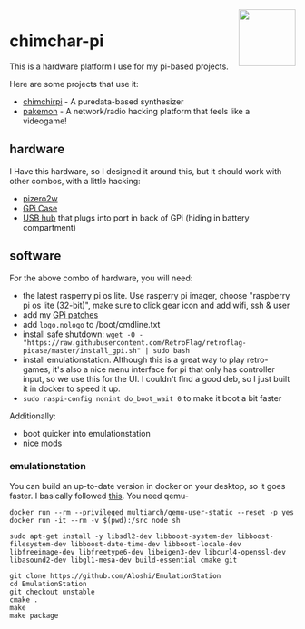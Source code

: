 <img height="100" src="https://assets.pokemon.com/assets/cms2/img/pokedex/full/390.png" align="right" />

# chimchar-pi

This is a hardware platform I use for my pi-based projects.

Here are some projects that use it:

- [chimchirpi](https://github.com/konsumer/chimchirp) - A puredata-based synthesizer
- [pakemon](https://github.com/notnullgames/pakemon) - A network/radio hacking platform that feels like a videogame!

## hardware

I Have this hardware, so I designed it around this, but it should work with other combos, with a little hacking:

- [pizero2w](https://www.raspberrypi.com/products/raspberry-pi-zero-2-w/)
- [GPi Case](https://retroflag.com/GPi-CASE.html)
- [USB hub](https://www.amazon.com/LoveRPi-MicroUSB-Port-Black-Raspberry/dp/B01HYJLZH6/ref=sr_1_4?keywords=Pi+Zero+USB&qid=1645331418&sr=8-4) that plugs into port in back of GPi (hiding in battery compartment)

## software

For the above combo of hardware, you will need:

- the latest rasperry pi os lite. Use rasperry pi imager, choose "raspberry pi os lite (32-bit)", make sure to click gear icon and add wifi, ssh & user
- add my [GPi patches](gpi-pizero2w/boot)
- add `logo.nologo` to /boot/cmdline.txt
- install safe shutdown: `wget -O - "https://raw.githubusercontent.com/RetroFlag/retroflag-picase/master/install_gpi.sh" | sudo bash`
- install emulationstation. Although this is a great way to play retro-games, it's also a nice menu interface for pi that only has controller input, so we use this for the UI. I couldn't find a good deb, so I just built it in docker to speed it up.
- `sudo raspi-config nonint do_boot_wait 0` to make it boot a bit faster

Additionally:

- boot quicker into emulationstation
- [nice mods](https://www.youtube.com/watch?v=jOZ-ZQHMOII)


### emulationstation

You can build an up-to-date version in docker on your desktop, so it goes faster. I basically followed [this](https://emulationstation.org/gettingstarted.html). You need qemu-

```
docker run --rm --privileged multiarch/qemu-user-static --reset -p yes
docker run -it --rm -v $(pwd):/src node sh

sudo apt-get install -y libsdl2-dev libboost-system-dev libboost-filesystem-dev libboost-date-time-dev libboost-locale-dev libfreeimage-dev libfreetype6-dev libeigen3-dev libcurl4-openssl-dev libasound2-dev libgl1-mesa-dev build-essential cmake git

git clone https://github.com/Aloshi/EmulationStation
cd EmulationStation
git checkout unstable
cmake .
make
make package
```